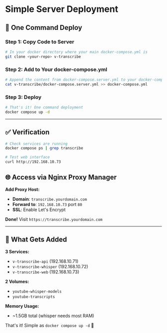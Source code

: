 # Simple Server Deployment

## 🚀 One Command Deploy

### Step 1: Copy Code to Server
```bash
# In your docker directory where your main docker-compose.yml is
git clone <your-repo> v-transcribe
```

### Step 2: Add to Your docker-compose.yml
```bash
# Append the content from docker-compose.server.yml to your docker-compose.yml
cat v-transcribe/docker-compose.server.yml >> docker-compose.yml
```

### Step 3: Deploy
```bash
# That's it! One command deployment
docker compose up -d
```

---

## ✅ Verification

```bash
# Check services are running
docker compose ps | grep transcribe

# Test web interface
curl http://192.168.10.73
```

## 🌐 Access via Nginx Proxy Manager

**Add Proxy Host:**
- **Domain**: `transcribe.yourdomain.com`
- **Forward to**: `192.168.10.73` port `80`
- **SSL**: Enable Let's Encrypt

**Done!** Visit `https://transcribe.yourdomain.com`

---

## 📂 What Gets Added

**3 Services:**
- `v-transcribe-api` (192.168.10.71)
- `v-transcribe-whisper` (192.168.10.72) 
- `v-transcribe-web` (192.168.10.73)

**2 Volumes:**
- `youtube-whisper-models`
- `youtube-transcripts`

**Memory Usage:**
- ~1.5GB total (whisper needs most RAM)

That's it! Simple as `docker compose up -d` 🎉